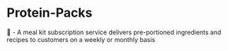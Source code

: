 # Protein-Packs
🍴 - A meal kit subscription service delivers pre-portioned ingredients and recipes to customers on a weekly or monthly basis
